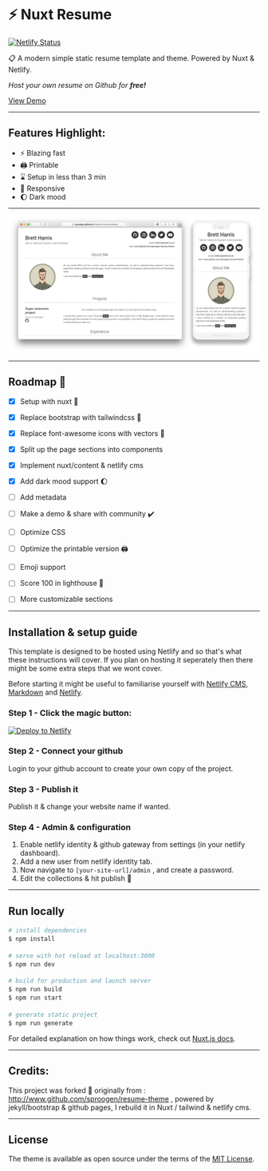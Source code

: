 # :zap: Nuxt Resume

[![Netlify Status](https://api.netlify.com/api/v1/badges/67f0f105-00e5-4537-977b-3809823d1cc3/deploy-status)](https://app.netlify.com/sites/modern-resume/deploys)

:clipboard: A modern simple static resume template and theme. Powered by Nuxt & Netlify.  

*Host your own resume on Github for **free!***

[View Demo](https://modern-resume.netlify.app/)

----

## Features Highlight:

- :zap: Blazing fast
- :printer: Printable
- :hourglass: Setup in less than 3 min
- :iphone: Responsive
- :moon: Dark mood

----

![img](screenshot.png)

---
## Roadmap :round_pushpin:

- [x] Setup with nuxt :construction:
- [x] Replace bootstrap with tailwindcss :art:
- [x] Replace font-awesome icons with vectors :heart_decoration:
- [x] Split up the page sections into components
- [x] Implement nuxt/content & netlify cms
- [x] Add dark mood support :moon:
- [ ] Add metadata
- [ ] Make a demo & share with community :heavy_check_mark:
- [ ] Optimize CSS
- [ ] Optimize the printable version :printer:
- [ ] Emoji support
- [ ] Score 100 in lighthouse :vertical_traffic_light:
- [ ] More customizable sections



----

## Installation & setup guide
This template is designed to be hosted using Netlify and so that's what these instructions will cover. If you plan on hosting it seperately then there might be some extra steps that we wont cover.

Before starting it might be useful to familiarise yourself with [Netlify CMS](https://netlifycms.com), [Markdown](https://www.markdownguide.org/getting-started) and [Netlify](https://netlify.com/).

### Step 1 - Click the magic button:

[![Deploy to Netlify](https://www.netlify.com/img/deploy/button.svg)](https://app.netlify.com/start/deploy?repository=https://github.com/CODE-BR3AKER/NuxtResume&stack=cms)

### Step 2 - Connect your github

Login to your github account to create your own copy of the project.

### Step 3 - Publish it

Publish it & change your website name if wanted.

### Step 4 - Admin & configuration

1. Enable netlify identity & github gateway from settings (in your netlify dashboard).
2. Add a new user from netlify identity tab.
2. Now navigate to `[your-site-url]/admin` , and create a password.
3. Edit the collections & hit publish :tada:

----


## Run locally

```bash
# install dependencies
$ npm install

# serve with hot reload at localhost:3000
$ npm run dev

# build for production and launch server
$ npm run build
$ npm run start

# generate static project
$ npm run generate
```

For detailed explanation on how things work, check out [Nuxt.js docs](https://nuxtjs.org).


----

## Credits:

This project was forked :hocho: originally from : http://www.github.com/sproogen/resume-theme , powered by jekyll/bootstrap & github pages, I rebuild it in Nuxt / tailwind & netlify cms.

----

## License

The theme is available as open source under the terms of the [MIT License](https://opensource.org/licenses/MIT).